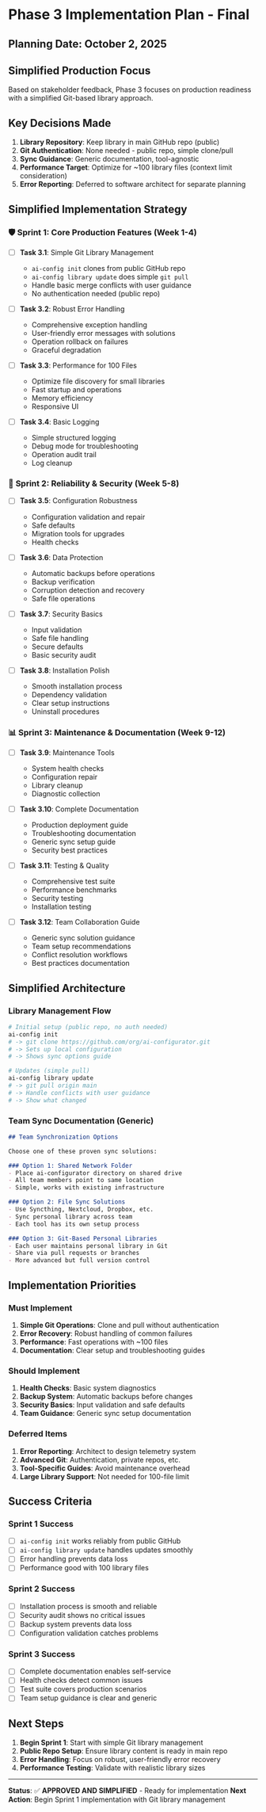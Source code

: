 # Phase 3 Implementation Plan - Final

## Planning Date: October 2, 2025

## Simplified Production Focus

Based on stakeholder feedback, Phase 3 focuses on production readiness with a simplified Git-based library approach.

## Key Decisions Made

1. **Library Repository**: Keep library in main GitHub repo (public)
2. **Git Authentication**: None needed - public repo, simple clone/pull
3. **Sync Guidance**: Generic documentation, tool-agnostic
4. **Performance Target**: Optimize for ~100 library files (context limit consideration)
5. **Error Reporting**: Deferred to software architect for separate planning

## Simplified Implementation Strategy

### 🛡️ **Sprint 1: Core Production Features** (Week 1-4)

- [ ] **Task 3.1**: Simple Git Library Management
  - `ai-config init` clones from public GitHub repo
  - `ai-config library update` does simple `git pull`
  - Handle basic merge conflicts with user guidance
  - No authentication needed (public repo)

- [ ] **Task 3.2**: Robust Error Handling
  - Comprehensive exception handling
  - User-friendly error messages with solutions
  - Operation rollback on failures
  - Graceful degradation

- [ ] **Task 3.3**: Performance for 100 Files
  - Optimize file discovery for small libraries
  - Fast startup and operations
  - Memory efficiency
  - Responsive UI

- [ ] **Task 3.4**: Basic Logging
  - Simple structured logging
  - Debug mode for troubleshooting
  - Operation audit trail
  - Log cleanup

### 🔧 **Sprint 2: Reliability & Security** (Week 5-8)

- [ ] **Task 3.5**: Configuration Robustness
  - Configuration validation and repair
  - Safe defaults
  - Migration tools for upgrades
  - Health checks

- [ ] **Task 3.6**: Data Protection
  - Automatic backups before operations
  - Backup verification
  - Corruption detection and recovery
  - Safe file operations

- [ ] **Task 3.7**: Security Basics
  - Input validation
  - Safe file handling
  - Secure defaults
  - Basic security audit

- [ ] **Task 3.8**: Installation Polish
  - Smooth installation process
  - Dependency validation
  - Clear setup instructions
  - Uninstall procedures

### 📊 **Sprint 3: Maintenance & Documentation** (Week 9-12)

- [ ] **Task 3.9**: Maintenance Tools
  - System health checks
  - Configuration repair
  - Library cleanup
  - Diagnostic collection

- [ ] **Task 3.10**: Complete Documentation
  - Production deployment guide
  - Troubleshooting documentation
  - Generic sync setup guide
  - Security best practices

- [ ] **Task 3.11**: Testing & Quality
  - Comprehensive test suite
  - Performance benchmarks
  - Security testing
  - Installation testing

- [ ] **Task 3.12**: Team Collaboration Guide
  - Generic sync solution guidance
  - Team setup recommendations
  - Conflict resolution workflows
  - Best practices documentation

## Simplified Architecture

### Library Management Flow
```bash
# Initial setup (public repo, no auth needed)
ai-config init
# -> git clone https://github.com/org/ai-configurator.git
# -> Sets up local configuration
# -> Shows sync options guide

# Updates (simple pull)
ai-config library update  
# -> git pull origin main
# -> Handle conflicts with user guidance
# -> Show what changed
```

### Team Sync Documentation (Generic)
```markdown
## Team Synchronization Options

Choose one of these proven sync solutions:

### Option 1: Shared Network Folder
- Place ai-configurator directory on shared drive
- All team members point to same location
- Simple, works with existing infrastructure

### Option 2: File Sync Solutions
- Use Syncthing, Nextcloud, Dropbox, etc.
- Sync personal library across team
- Each tool has its own setup process

### Option 3: Git-Based Personal Libraries
- Each user maintains personal library in Git
- Share via pull requests or branches
- More advanced but full version control
```

## Implementation Priorities

### Must Implement
1. **Simple Git Operations**: Clone and pull without authentication
2. **Error Recovery**: Robust handling of common failures
3. **Performance**: Fast operations with ~100 files
4. **Documentation**: Clear setup and troubleshooting guides

### Should Implement
1. **Health Checks**: Basic system diagnostics
2. **Backup System**: Automatic backups before changes
3. **Security Basics**: Input validation and safe defaults
4. **Team Guidance**: Generic sync setup documentation

### Deferred Items
1. **Error Reporting**: Architect to design telemetry system
2. **Advanced Git**: Authentication, private repos, etc.
3. **Tool-Specific Guides**: Avoid maintenance overhead
4. **Large Library Support**: Not needed for 100-file limit

## Success Criteria

### Sprint 1 Success
- [ ] `ai-config init` works reliably from public GitHub
- [ ] `ai-config library update` handles updates smoothly
- [ ] Error handling prevents data loss
- [ ] Performance good with 100 library files

### Sprint 2 Success  
- [ ] Installation process is smooth and reliable
- [ ] Security audit shows no critical issues
- [ ] Backup system prevents data loss
- [ ] Configuration validation catches problems

### Sprint 3 Success
- [ ] Complete documentation enables self-service
- [ ] Health checks detect common issues
- [ ] Test suite covers production scenarios
- [ ] Team setup guidance is clear and generic

## Next Steps

1. **Begin Sprint 1**: Start with simple Git library management
2. **Public Repo Setup**: Ensure library content is ready in main repo
3. **Error Handling**: Focus on robust, user-friendly error recovery
4. **Performance Testing**: Validate with realistic library sizes

---

**Status**: ✅ **APPROVED AND SIMPLIFIED** - Ready for implementation
**Next Action**: Begin Sprint 1 implementation with Git library management
